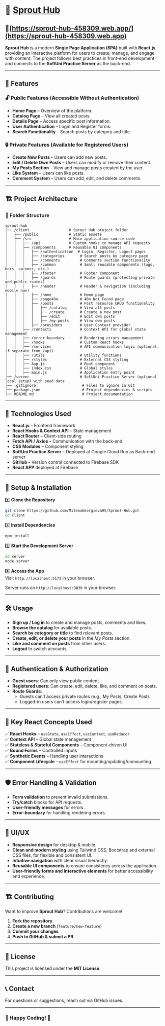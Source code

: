 # 🌱 [Sprout Hub](https://sprout-hub-458309.web.app/)
## 📌[https://sprout-hub-458309.web.app/](https://sprout-hub-458309.web.app)

**Sprout Hub** is a modern **Single Page Application (SPA)** built with **React.js**, providing an interactive platform for users to create, manage, and engage with content. The project follows best practices in front-end development and connects to the **SoftUni Practice Server** as the back-end.

---

## 📌 Features

### 🔓 Public Features (Accessible Without Authentication)

- **Home Page** – Overview of the platform.
- **Catalog Page** – View all created posts.
- **Details Page** – Access specific post information.
- **User Authentication** – Login and Register forms.
- **Search Functionality** – Search posts by category and title.

### 🔒 Private Features (Available for Registered Users)

- **Create New Posts** – Users can add new posts.
- **Edit / Delete Own Posts** – Users can modify or remove their content.
- **My Posts Section** – View and manage posts created by the user.
- **Like System** – Users can like posts.
- **Comment System** – Users can add, edit, and delete comments.

---

## 🏗 Project Architecture

### 📂 Folder Structure

```
sprout-hub
│── /client                  # Sprout Hub project folder
│   ├── /public              # Static assets
│   ├── /src                 # Main application source code
│   │   ├── /api             # Custom hooks to manage API requests
│   │   ├── /components      # Reusable UI components
│   │   │   ├── /authentication  # Login, Register, Logout pages
│   │   │   ├── /categories       # Search posts by category page
│   │   │   ├── /comments         # Comments section functionality
│   │   │   ├── /common           # Small reusable components (logo, bars, spinner, etc.)
│   │   │   ├── /footer           # Footer component
│   │   │   ├── /guards           # Route guards (protecting private and public routes)
│   │   │   ├── /header           # Header & navigation (including mobile nav)
│   │   │   ├── /home             # Home page
│   │   │   ├── /page404          # 404 Not Found page
│   │   │   ├── /posts            # Post resource CRUD functionality
│   │   │   │   ├── /catalog      # View all posts
│   │   │   │   ├── /create       # Create a new post
│   │   │   │   ├── /edit         # Edit own posts
│   │   │   │   ├── /my-posts     # View own posts
│   │   │   ├── /providers        # User Context provider
│   │   ├── /contexts             # Context API for global state management
│   │   ├── /error-boundary       # Rendering errors management
│   │   ├── /hooks                # Custom React hooks
│   │   ├── /services             # API communication logic (optional, if separate from /api)
│   │   ├── /utils                # Utility functions
│   │   ├── /styles               # External CSS styling
│   │   ├── App.js                # Root component
│   │   ├── index.css             # Global styles
│   │   ├── main.js               # Application entry point
│── /server                       # SoftUni Practice Server (optional local setup) with seed data
│── .gitignore                     # Files to ignore in Git
│── package.json                   # Project dependencies & scripts
│── README.md                      # Project documentation
```

---

## 🚀 Technologies Used

- **React.js** – Frontend framework
- **React Hooks & Context API** – State management
- **React Router** – Client-side routing
- **Fetch API / Axios** – Communication with the back-end
- **CSS Modules** – Component styling
- **SoftUni Practice Server** – Deployed at Google Cloud Run as Back-end server
- **GitHub** – Version control connected to Firebase SDK
- **React APP** deployed at Firebase

---

## 🔧 Setup & Installation

1️⃣ **Clone the Repository**

```bash
git clone https://github.com/MilenaGeorgieva95/Sprout-Hub.git
cd client
```

2️⃣ **Install Dependencies**

```bash
npm install
```

3️⃣ **Start the Development Server**

```bash
cd server
node server
```

4️⃣ **Access the App**  
Visit `http://localhost:5173` in your browser.

Server runs on `http://localhost:3030` in your browser.

---

## 🛠 Usage

- **Sign up / Log in** to create and manage posts, comments and likes.
- **Browse the catalog** for available posts.
- **Search by category or title** to find relevant posts.
- **Create, edit, or delete your posts** in the _My Posts_ section.
- **Like and comment on posts** from other users.
- **Logout** to switch accounts.

---

## 🔐 Authentication & Authorization

- **Guest users**: Can only view public content.
- **Registered users**: Can create, edit, delete, like, and comment on posts.
- **Route Guards**:
  - Guests can’t access private routes (e.g., My Posts, Create Post).
  - Logged-in users can’t access login/register pages.

---

## 🎯 Key React Concepts Used

✅ **React Hooks** – `useState`, `useEffect`, `useContext`, `useReducer`  
✅ **Context API** – Global state management  
✅ **Stateless & Stateful Components** – Component-driven UI  
✅ **Bound Forms** – Controlled inputs  
✅ **Synthetic Events** – Handling user interactions  
✅ **Component Lifecycle** – `useEffect` for mounting/updating/unmounting

---

## 🛡 Error Handling & Validation

- **Form validation** to prevent invalid submissions.
- **Try/catch** blocks for API requests.
- **User-friendly messages** for errors.
- **Error-boundary** for handling rendering errors.

---

## 🎨 UI/UX

- **Responsive design** for desktop & mobile.
- **Clean and modern styling** using Tailwind CSS, Bootstrap and external CSS files, for flexible and consistent UI.
- **Intuitive navigation** with clear visual hierarchy.
- **Reusable UI components** to ensure consistency across the application.
- **User-friendly forms and interactive elements** for better accessibility and experience.

---

## 🏗 Contributing

Want to improve **Sprout Hub**? Contributions are welcome!

1. **Fork the repository**
2. **Create a new branch** (`feature/new-feature`)
3. **Commit your changes**
4. **Push to GitHub & submit a PR**

---

## 📜 License

This project is licensed under the **MIT License**.

---

## 📞 Contact

For questions or suggestions, reach out via GitHub issues.

---

### 🚀 Happy Coding! 🚀
